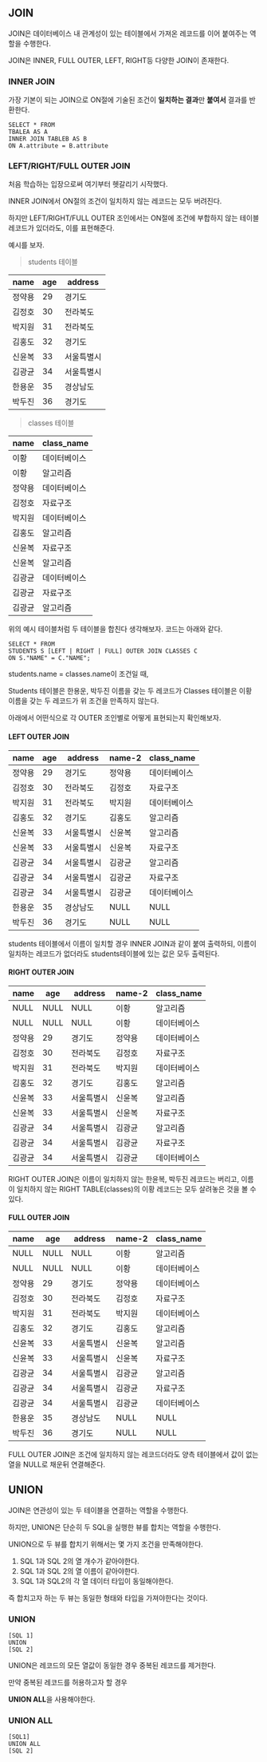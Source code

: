 ## JOIN
JOIN은 데이터베이스 내 관계성이 있는 테이블에서 가져온 레코드를 이어 붙여주는 역할을 수행한다.

JOIN은 INNER, FULL OUTER, LEFT, RIGHT등 다양한 JOIN이 존재한다.

### INNER JOIN
가장 기본이 되는 JOIN으로 ON절에 기술된 조건이 **일치하는 결과**만 **붙여서** 결과를 반환한다.

```postgresql
SELECT * FROM
TBALEA AS A
INNER JOIN TABLEB AS B
ON A.attribute = B.attribute
```

### LEFT/RIGHT/FULL OUTER JOIN
처음 학습하는 입장으로써 여기부터 헷갈리기 시작했다.

INNER JOIN에서 ON절의 조건이 일치하지 않는 레코드는 모두 버려진다.

하지만 LEFT/RIGHT/FULL OUTER 조인에서는 ON절에 조건에 부합하지 않는 테이블 레코드가 있더라도, 이를 표현해준다.

예시를 보자.

> students 테이블

| name | age | address |
| ---- | --- | ------- |
| 정약용  | 29  | 경기도     |
| 김정호  | 30  | 전라북도    |
| 박지원  | 31  | 전라북도    |
| 김홍도  | 32  | 경기도     |
| 신윤복  | 33  | 서울특별시   |
| 김광균  | 34  | 서울특별시   |
| 한용운  | 35  | 경상남도    |
| 박두진  | 36  | 경기도     |

> classes 테이블

| name | class_name |
| ---- | ---------- |
| 이황   | 데이터베이스     |
| 이황   | 알고리즘       |
| 정약용  | 데이터베이스     |
| 김정호  | 자료구조       |
| 박지원  | 데이터베이스     |
| 김홍도  | 알고리즘       |
| 신윤복  | 자료구조       |
| 신윤복  | 알고리즘       |
| 김광균  | 데이터베이스     |
| 김광균  | 자료구조       |
| 김광균  | 알고리즘       |

위의 예시 테이블처럼 두 테이블을 합친다 생각해보자.
코드는 아래와 같다.

```postgresql
SELECT * FROM
STUDENTS S [LEFT | RIGHT | FULL] OUTER JOIN CLASSES C
ON S."NAME" = C."NAME";
```

students.name = classes.name이 조건일 때, 

Students 테이블은 한용운, 박두진 이름을 갖는 두 레코드가
Classes 테이블은 이황 이름을 갖는 두 레코드가 위 조건을 만족하지 않는다.

아래에서 어떤식으로 각 OUTER 조인별로 어떻게 표현되는지 확인해보자.
#### LEFT OUTER JOIN
| name | age | address | name-2 | class_name |
| ---- | --- | ------- | ------ | ---------- |
| 정약용  | 29  | 경기도     | 정약용    | 데이터베이스     |
| 김정호  | 30  | 전라북도    | 김정호    | 자료구조       |
| 박지원  | 31  | 전라북도    | 박지원    | 데이터베이스     |
| 김홍도  | 32  | 경기도     | 김홍도    | 알고리즘       |
| 신윤복  | 33  | 서울특별시   | 신윤복    | 알고리즘       |
| 신윤복  | 33  | 서울특별시   | 신윤복    | 자료구조       |
| 김광균  | 34  | 서울특별시   | 김광균    | 알고리즘       |
| 김광균  | 34  | 서울특별시   | 김광균    | 자료구조       |
| 김광균  | 34  | 서울특별시   | 김광균    | 데이터베이스     |
| 한용운  | 35  | 경상남도    | NULL   | NULL       |
| 박두진  | 36  | 경기도     | NULL   | NULL       |
students 테이블에서 이름이 일치할 경우 INNER JOIN과 같이 붙여 출력하되, 이름이 일치하는 레코드가 없더라도 students테이블에 있는 값은 모두 출력된다.
#### RIGHT OUTER JOIN
| name | age  | address | name-2 | class_name |
| ---- | ---- | ------- | ------ | ---------- |
| NULL | NULL | NULL    | 이황     | 알고리즘       |
| NULL | NULL | NULL    | 이황     | 데이터베이스     |
| 정약용  | 29   | 경기도     | 정약용    | 데이터베이스     |
| 김정호  | 30   | 전라북도    | 김정호    | 자료구조       |
| 박지원  | 31   | 전라북도    | 박지원    | 데이터베이스     |
| 김홍도  | 32   | 경기도     | 김홍도    | 알고리즘       |
| 신윤복  | 33   | 서울특별시   | 신윤복    | 알고리즘       |
| 신윤복  | 33   | 서울특별시   | 신윤복    | 자료구조       |
| 김광균  | 34   | 서울특별시   | 김광균    | 알고리즘       |
| 김광균  | 34   | 서울특별시   | 김광균    | 자료구조       |
| 김광균  | 34   | 서울특별시   | 김광균    | 데이터베이스     |

RIGHT OUTER JOIN은 이름이 일치하지 않는 한윤복, 박두진 레코드는 버리고, 이름이 일치하지 않는 RIGHT TABLE(classes)의 이황 레코드는 모두 살려놓은 것을 볼 수 있다.

#### FULL OUTER JOIN
| name | age  | address | name-2 | class_name |
| ---- | ---- | ------- | ------ | ---------- |
| NULL | NULL | NULL    | 이황     | 알고리즘       |
| NULL | NULL | NULL    | 이황     | 데이터베이스     |
| 정약용  | 29   | 경기도     | 정약용    | 데이터베이스     |
| 김정호  | 30   | 전라북도    | 김정호    | 자료구조       |
| 박지원  | 31   | 전라북도    | 박지원    | 데이터베이스     |
| 김홍도  | 32   | 경기도     | 김홍도    | 알고리즘       |
| 신윤복  | 33   | 서울특별시   | 신윤복    | 알고리즘       |
| 신윤복  | 33   | 서울특별시   | 신윤복    | 자료구조       |
| 김광균  | 34   | 서울특별시   | 김광균    | 알고리즘       |
| 김광균  | 34   | 서울특별시   | 김광균    | 자료구조       |
| 김광균  | 34   | 서울특별시   | 김광균    | 데이터베이스     |
| 한용운  | 35   | 경상남도    | NULL   | NULL       |
| 박두진  | 36   | 경기도     | NULL   | NULL       |
FULL OUTER JOIN은 조건에 일치하지 않는 레코드더라도 양측 테이블에서 값이 없는 열을 NULL로 채운뒤 연결해준다.

## UNION
JOIN은 연관성이 있는 두 테이블을 연결하는 역할을 수행한다.

하지만, UNION은 단순히 두 SQL을 실행한 뷰를 합치는 역할을 수행한다.

UNION으로 두 뷰를 합치기 위해서는 몇 가지 조건을 만족해야한다.
1. SQL 1과 SQL 2의 열 개수가 같아야한다.
2. SQL 1과 SQL 2의 열 이름이 같아야한다.
3. SQL 1과 SQL2의 각 열 데이터 타입이 동일해야한다.

즉 합치고자 하는 두 뷰는 동일한 형태와 타입을 가져야한다는 것이다.

### UNION

```postgresql
[SQL 1]
UNION
[SQL 2]
```

UNION은 레코드의 모든 열값이 동일한 경우 중복된 레코드를 제거한다.

만약 중복된 레코드를 허용하고자 할 경우

**UNION ALL**을 사용해야한다.

### UNION ALL
```postgresql
[SQL1]
UNION ALL
[SQL 2]
```